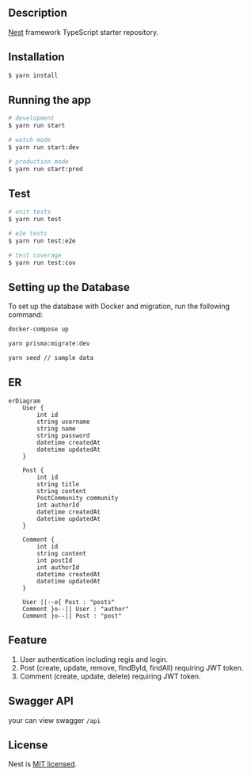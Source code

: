 ## Description

[Nest](https://github.com/nestjs/nest) framework TypeScript starter repository.

## Installation

```bash
$ yarn install
```

## Running the app

```bash
# development
$ yarn run start

# watch mode
$ yarn run start:dev

# production mode
$ yarn run start:prod
```

## Test

```bash
# unit tests
$ yarn run test

# e2e tests
$ yarn run test:e2e

# test coverage
$ yarn run test:cov
```

## Setting up the Database

To set up the database with Docker and migration, run the following command:

```bash
docker-compose up

yarn prisma:migrate:dev

yarn seed // sample data
```

## ER

```mermaid
erDiagram
    User {
        int id
        string username
        string name
        string password
        datetime createdAt
        datetime updatedAt
    }

    Post {
        int id
        string title
        string content
        PostCommunity community
        int authorId
        datetime createdAt
        datetime updatedAt
    }

    Comment {
        int id
        string content
        int postId
        int authorId
        datetime createdAt
        datetime updatedAt
    }

    User ||--o{ Post : "posts"
    Comment }o--|| User : "author"
    Comment }o--|| Post : "post"
```

## Feature

1. User authentication including regis and login.
2. Post (create, update, remove, findById, findAll) requiring JWT token.
3. Comment (create, update, delete) requiring JWT token.

## Swagger API

your can view swagger `/api`

## License

Nest is [MIT licensed](LICENSE).
